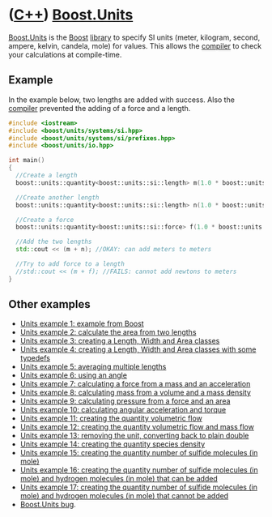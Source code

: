 # ([C++](Cpp.md)) [Boost.Units](CppUnits.md)

[Boost.Units](CppUnits.md) is the [Boost](CppBoost.md)
[library](CppLibrary.md) to specify SI units (meter, kilogram, second,
ampere, kelvin, candela, mole) for values. This allows the
[compiler](CppCompiler.md) to check your calculations at compile-time.

## Example

In the example below, two lengths are added with success. Also the
[compiler](CppCompiler.md) prevented the adding of a force and a
length.

```c++
#include <iostream>
#include <boost/units/systems/si.hpp>
#include <boost/units/systems/si/prefixes.hpp>
#include <boost/units/io.hpp>

int main()
{
  //Create a length
  boost::units::quantity<boost::units::si::length> m(1.0 * boost::units::si::meter);

  //Create another length
  boost::units::quantity<boost::units::si::length> n(1.0 * boost::units::si::milli * boost::units::si::meter);

  //Create a force
  boost::units::quantity<boost::units::si::force> f(1.0 * boost::units::si::newton);

  //Add the two lengths
  std::cout << (m + n); //OKAY: can add meters to meters

  //Try to add force to a length
  //std::cout << (m + f); //FAILS: cannot add newtons to meters
}
```

## Other examples

 * [Units example 1: example from Boost](https://github.com/richelbilderbeek/boost_units_example_1)
 * [Units example 2: calculate the area from two lengths](https://github.com/richelbilderbeek/boost_units_example_2)
 * [Units example 3: creating a Length, Width and Area classes](https://github.com/richelbilderbeek/boost_units_example_3)
 * [Units example 4: creating a Length, Width and Area classes with some typedefs](https://github.com/richelbilderbeek/boost_units_example_4)
 * [Units example 5: averaging multiple lengths](https://github.com/richelbilderbeek/boost_units_example_5)
 * [Units example 6: using an angle](https://github.com/richelbilderbeek/boost_units_example_6)
 * [Units example 7: calculating a force from a mass and an acceleration](https://github.com/richelbilderbeek/boost_units_example_7)
 * [Units example 8: calculating mass from a volume and a mass density](https://github.com/richelbilderbeek/boost_units_example_8)
 * [Units example 9: calculating pressure from a force and an area](https://github.com/richelbilderbeek/boost_units_example_9)
 * [Units example 10: calculating angular acceleration and torque](https://github.com/richelbilderbeek/boost_units_example_10)
 * [Units example 11: creating the quantity volumetric flow](https://github.com/richelbilderbeek/boost_units_example_11)
 * [Units example 12: creating the quantity volumetric flow and mass flow](https://github.com/richelbilderbeek/boost_units_example_12)
 * [Units example 13: removing the unit, converting back to plain double](https://github.com/richelbilderbeek/boost_units_example_13)
 * [Units example 14: creating the quantity species density](https://github.com/richelbilderbeek/boost_units_example_14)
 * [Units example 15: creating the quantity number of sulfide molecules (in mole)](https://github.com/richelbilderbeek/boost_units_example_15)
 * [Units example 16: creating the quantity number of sulfide molecules (in mole) and hydrogen molecules (in mole) that can be added](https://github.com/richelbilderbeek/boost_units_example_16)
 * [Units example 17: creating the quantity number of sulfide molecules (in mole) and hydrogen molecules (in mole) that cannot be added](https://github.com/richelbilderbeek/boost_units_example_17)
 * [Boost.Units bug](CppUnitsBug.md).
